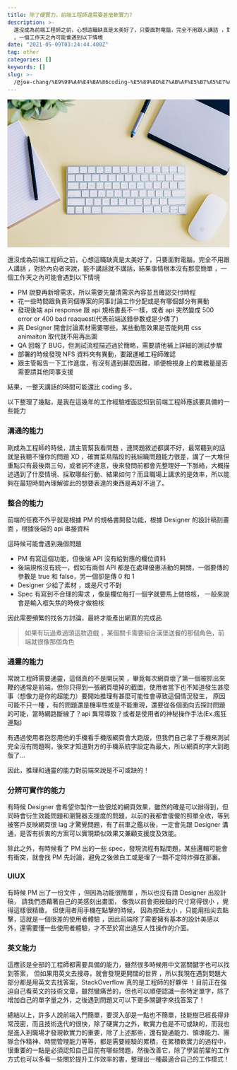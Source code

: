 ```yaml
---
title: 除了硬實力，前端工程師還需要甚麼軟實力?
description: >-
  還沒成為前端工程師之前，心想這職缺真是太美好了，只要面對電腦，完全不用跟人講話 ，對於內向者來說，能不講話就不講話，結果事情根本沒有那麼簡單
  ，一個工作天之內可能會遇到以下情境
date: "2021-05-09T03:24:44.400Z"
tag: other
categories: []
keywords: []
slug: >-
  /@joe-chang/%E9%99%A4%E4%BA%86coding-%E5%89%8D%E7%AB%AF%E5%B7%A5%E7%A8%8B%E5%B8%AB%E9%82%84%E9%9C%80%E8%A6%81%E7%94%9A%E9%BA%BC%E8%BB%9F%E5%AF%A6%E5%8A%9B-18de610ff360
---
```


![](/img/1__m6x5hqremnED2hJ3WM0CDQ.jpeg)

還沒成為前端工程師之前，心想這職缺真是太美好了，只要面對電腦，完全不用跟人講話 ，對於內向者來說，能不講話就不講話，結果事情根本沒有那麼簡單 ，一個工作天之內可能會遇到以下情境

- PM 說要再新增需求，所以需要先釐清需求內容並且確認交付時程
- 花一些時間跟負責同個專案的同事討論工作分配或是有哪個部分有異動
- 發現後端 api response 跟 api 規格書長不一樣，或者 api 突然變成 500 error or 400 bad reaquest(代表前端送錯參數或是少傳了)
- 與 Designer 開會討論素材需要哪些，某些動態效果是否能夠用 css animaiton 取代就不用再出圖
- QA 回報了 BUG，但測試流程描述過於簡略，需要請他補上詳細的測試步驟
- 部署的時候發現 NFS 資料夾有異動，要跟運維工程師確認
- 跟主管報告一下工作進度，有沒有遇到甚麼困難，順便檢視身上的業務量是否需要請其他同事支援

結果，一整天講話的時間可能還比 coding 多。

以下整理了幾點，是我在這幾年的工作經驗裡面認知到前端工程師應該要具備的一些能力

### 溝通的能力

剛成為工程師的時候，請主管幫我看問題 ，連問題敘述都講不好，最常聽到的話就是我聽不懂你的問題 XD ，確實菜鳥階段的我組織問題能力很差，講了一大堆但重點只有最後兩三句，或者詞不達意，後來發問前都會先整理好一下脈絡，大概描述遇到了什麼情境、採取哪些行動、結果如何？而且職場上講求的是效率，所以能夠在最短時間內理解彼此的想要表達的東西是再好不過了。

### 整合的能力

前端的任務不外乎就是根據 PM 的規格書開發功能，根據 Designer 的設計稿刻畫面 ，根據後端的 api 串接資料

這時候可能會遇到幾個問題

- PM 有寫這個功能，但後端 API 沒有給對應的欄位資料
- 後端規格沒有統一，假如有兩個 API 都是在處理優惠活動的開關，一個要傳的參數是 true 和 false，另一個卻是傳 0 和 1
- Designer 少給了素材 ，或是尺寸不對
- Spec 有寫到不合理的需求 ，像是欄位每打一個字就要馬上做檢核， 一般來說會是輸入框失焦的時候才做檢核

因此需要頻繁的找各方討論，最終才能產出網頁的完成品

> 如果有玩過煮過頭這款遊戲 ，某個關卡需要組合漢堡送餐的那個角色，前端就很像那個角色

### 通靈的能力

常說工程師需要通靈，這個真的不是開玩笑 ，畢竟每次網頁壞了第一個被抓出來鞭的通常是前端，但你只得到一張網頁壞掉的截圖，使用者當下也不知道發生甚麼事（想像力是你的超能力）要開始推理有甚麼可能性會導致這個情況發生， 原因可能不只一種 ，有的問題還是機率性或是不能重現，還要從各個面向去探討問題的可能，當時網路斷線了？api 異常導致？或者是使用者的神秘操作手法(Ex.瘋狂連點)

有遇過使用者抱怨用他的手機看手機版網頁會大跑版，但我們自己拿了手機來測試完全沒有問題啊，後來才知道對方的手機系統字設定為最大，所以網頁的字大到跑版了…

因此，推理和通靈的能力對前端來說是不可或缺的！

### 分辨可實作的能力

有時候 Designer 會希望你製作一些很炫的網頁效果，雖然的確是可以辦得到，但同時會衍生效能問題和瀏覽器支援度的問題，以前的我都會傻傻的照單全收，等到被客戶反映網頁很 lag 才驚覺問題，有了前車之鑑以後，一定會先跟 Designer 溝通，是否有折衷的方案可以實現類似效果又兼顧支援度及效能。

除此之外，有時候看了 PM 出的一些 spec，發現流程有點問題，某些邏輯可能會有衝突，就會找 PM 先討論，避免之後做白工或是埋了一顆不定時炸彈在那裏。

### UIUX

有時候 PM 出了一份文件 ，但因為功能很簡單 ，所以也沒有請 Designer 出設計稿， 請我們憑藉著自己的美感刻出畫面， 像我以前會把按鈕的尺寸寫得很小 ，覺得這樣很精緻， 但使用者用手機在點擊的時候， 因為按鈕太小 ，只能用指尖去點擊，這就是一個很差的使用者體驗 ，因此前端除了需要擁有基本的設計美感以外，還需要懂一些使用者體驗，才不至於寫出違反人性操作的介面。

### 英文能力

這應該是全部的工程師都需要具備的能力，雖然很多時候用中文當關鍵字也可以找到答案， 但如果用英文去搜尋，就會發現更開闊的世界 ，所以我現在遇到問題大部分都是用英文去找答案，StackOverflow 真的是工程師的好夥伴 ！目前正在強迫自己看英文的技術文章，雖然蠻痛苦的，但也可以順便認識一些特定單字，除了增加自己的單字量之外，之後遇到問題又可以下更多關鍵字來找答案了！

總結以上，許多人說前端入門簡單，要深入卻是一點也不簡單，技能樹已經長得非常茂密，而且技術迭代的很快，除了硬實力之外，軟實力也是不可或缺的，而我也是進入到職場才發現軟實力的重要，除了上述那些，還有變通能力、領導能力、團隊合作精神、時間管理能力等等，都是需要經驗的累積，在累積軟實力的過程中，很重要的一點是必須認知自己目前有哪些問題，然後改善它，除了學習前輩的工作方式也可以多看一些關於提升工作效率的書，整理出一種最適合自己的工作模式！
